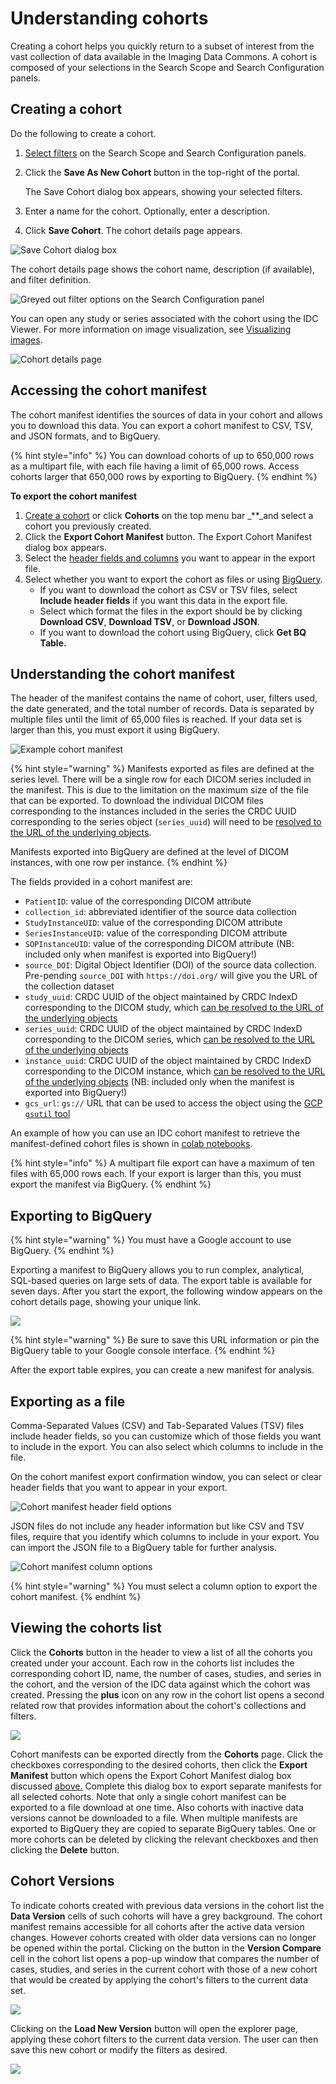 # Understanding cohorts

Creating a cohort helps you quickly return to a subset of interest from the vast collection of data available in the Imaging Data Commons. A cohort is composed of your selections in the Search Scope and Search Configuration panels.

## Creating a cohort

Do the following to create a cohort.

1. [Select filters](./#defining-search-scope-and-configuration) on the Search Scope and Search Configuration panels.
2. Click the **Save As New Cohort** button in the top-right of the portal.

   The Save Cohort dialog box appears, showing your selected filters.

3. Enter a name for the cohort. Optionally, enter a description.
4. Click **Save Cohort**.  The cohort details page appears.

![Save Cohort dialog box](../../.gitbook/assets/save-cohort-confirmation-v2.png)

The cohort details page shows the cohort name, description \(if available\), and filter definition.

![Greyed out filter options on the Search Configuration panel](../../.gitbook/assets/screen-shot-2021-03-02-at-9.15.10-am.png)

You can open any study or series associated with the cohort using the IDC Viewer. For more information on image visualization, see [Visualizing images](../visualization.md).

![Cohort details page](../../.gitbook/assets/cohort_details-page.png)

## **Accessing the cohort m**anifest

The cohort manifest identifies the sources of data in your cohort and allows you to download this data. You can export a cohort manifest to CSV, TSV, and JSON formats, and to BigQuery.

{% hint style="info" %}
You can download cohorts of up to 650,000 rows as a multipart file, with each file having a limit of 65,000 rows. Access cohorts larger that 650,000 rows by exporting to BigQuery.
{% endhint %}

**To export the cohort manifest**

1. [Create a cohort](./#creating-a-cohort) or click **Cohorts** on the top menu bar \_\*\*\_and select a cohort you previously created.
2. Click the **Export Cohort Manifest** button. The Export Cohort Manifest dialog box appears.
3. Select the [header fields and columns](./#header-fields-and-column-selection) you want to appear in the export file.
4. Select whether you want to export the cohort as files or using [BigQuery](./#exporting-the-cohort-manifest-to-bigquery).
   * If you want to download the cohort as CSV or TSV files, select **Include header fields** if you want this data in the export file.
   * Select which format the files in the export should be by clicking **Download CSV**, **Download TSV**, or **Download JSON**.
   * If you want to download the cohort using BigQuery, click **Get BQ Table.**

## Understanding the cohort manifest

The header of the manifest contains the name of cohort, user, filters used, the date generated, and the total number of records. Data is separated by multiple files until the limit of 65,000 files is reached. If your data set is larger than this, you must export it using BigQuery.

![Example cohort manifest](../../.gitbook/assets/mainfest-for-cohort.png)

{% hint style="warning" %}
Manifests exported as files are defined at the series level. There will be a single row for each DICOM series included in the manifest. This is due to the limitation on the maximum size of the file that can be exported. To download the individual DICOM files corresponding to the instances included in the series the CRDC UUID corresponding to the series object \(`series_uuid`\) will need to be [ resolved to the URL of the underlying objects](../../data/organization-of-data/guids-and-uuids.md).

Manifests exported into BigQuery are defined at the level of DICOM instances, with one row per instance.
{% endhint %}

The fields provided in a cohort manifest are:

* `PatientID`: value of the corresponding DICOM attribute
* `collection_id`: abbreviated identifier of the source data collection 
* `StudyInstanceUID`: value of the corresponding DICOM attribute
* `SeriesInstanceUID`: value of the corresponding DICOM attribute
* `SOPInstanceUID`: value of the corresponding DICOM attribute \(NB: included only when manifest is exported into BigQuery!\)
* `source_DOI`: Digital Object Identifier \(DOI\) of the source data collection. Pre-pending `source_DOI` with `https://doi.org/` will give you the URL of the collection dataset
* `study_uuid`: CRDC UUID of the object maintained by CRDC IndexD corresponding to the DICOM study, which [can be resolved to the URL of the underlying objects](../../data/organization-of-data/guids-and-uuids.md)  
* `series_uuid`: CRDC UUID of the object maintained by CRDC IndexD corresponding to the DICOM series, which [can be resolved to the URL of the underlying objects](../../data/organization-of-data/guids-and-uuids.md)  
* `instance_uuid`: CRDC UUID of the object maintained by CRDC IndexD corresponding to the DICOM instance, which [can be resolved to the URL of the underlying objects](../../data/organization-of-data/guids-and-uuids.md) \(NB: included only when the manifest is exported into BigQuery!\)
* `gcs_url`: `gs://` URL that can be used to access the object using the [GCP `gsutil` tool](https://cloud.google.com/storage/docs/gsutil)

An example of how you can use an IDC cohort manifest to retrieve the manifest-defined cohort files is shown in [colab notebooks](https://github.com/ImagingDataCommons/IDC-Examples/tree/master/notebooks).

{% hint style="info" %}
A multipart file export can have a maximum of ten files with 65,000 rows each. If your export is larger than this, you must export the manifest via BigQuery.
{% endhint %}

## Exporting to BigQuery

{% hint style="warning" %}
You must have a Google account to use BigQuery.
{% endhint %}

Exporting a manifest to BigQuery allows you to run complex, analytical, SQL-based queries on large sets of data. The export table is available for seven days. After you start the export, the following window appears on the cohort details page, showing your unique link.

![](../../.gitbook/assets/manifest-job.png)

{% hint style="warning" %}
Be sure to save this URL information or pin the BigQuery table to your Google console interface.
{% endhint %}

After the export table expires, you can create a new manifest for analysis.

## **Exporting as a file**

Comma-Separated Values \(CSV\) and Tab-Separated Values \(TSV\) files include header fields, so you can customize which of those fields you want to include in the export. You can also select which columns to include in the file.

On the cohort manifest export confirmation window, you can select or clear header fields that you want to appear in your export.

![Cohort manifest header field options](../../.gitbook/assets/header2.png)

JSON files do not include any header information but like CSV and TSV files, require that you identify which columns to include in your export. You can import the JSON file to a BigQuery table for further analysis.

![Cohort manifest column options](../../.gitbook/assets/columns.png)

{% hint style="warning" %}
You must select a column option to export the cohort manifest.
{% endhint %}

## Viewing the cohorts list

Click the **Cohorts** button in the header to view a list of all the cohorts you created under your account. Each row in the cohorts list includes the corresponding cohort ID, name, the number of cases, studies, and series in the cohort, and the version of the IDC data against which the cohort was created. Pressing the **plus** icon on any row in the cohort list opens a second related row that provides information about the cohort's collections and filters.

![](../../.gitbook/assets/screen-shot-2021-06-07-at-9.12.08-am.png)

Cohort manifests can be exported directly from the **Cohorts** page. Click the checkboxes corresponding to the desired cohorts, then click the **Export Manifest** button which opens the Export Cohort Manifest dialog box discussed [above.](https://learn.canceridc.dev/portal/data-exploration-and-cohorts/#accessing-the-cohort-manifest) Complete this dialog box to export separate manifests for all selected cohorts. Note that only a single cohort manifest can be exported to a file download at one time. Also cohorts with inactive data versions cannot be downloaded to a file. When multiple manifests are exported to BigQuery they are copied to separate BigQuery tables. One or more cohorts can be deleted by clicking the relevant checkboxes and then clicking the **Delete** button.

## Cohort Versions

To indicate cohorts created with previous data versions in the cohort list the **Data Version** cells of such cohorts will have a grey background. The cohort manifest remains accessible for all cohorts after the active data version changes. However cohorts created with older data versions can no longer be opened within the portal. Clicking on the button in the **Version Compare** cell in the cohort list opens a pop-up window that compares the number of cases, studies, and series in the current cohort with those of a new cohort that would be created by applying the cohort's filters to the current data set.

![](../../.gitbook/assets/screen-shot-2021-06-07-at-2.02.08-pm.png)

Clicking on the **Load New Version** button will open the explorer page, applying these cohort filters to the current data version. The user can then save this new cohort or modify the filters as desired.

![](../../.gitbook/assets/screen-shot-2021-06-09-at-8.46.36-am%20%281%29%20%281%29.png)

